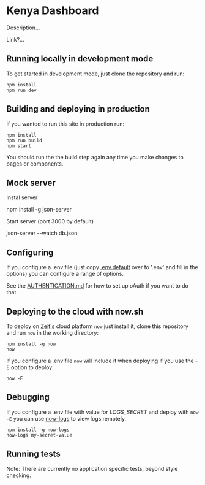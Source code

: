 # Kenya Dashboard
Description...

Link?...

## Running locally in development mode

To get started in development mode, just clone the repository and run:

    npm install
    npm run dev

## Building and deploying in production

If you wanted to run this site in production run:

    npm install
    npm run build
    npm start

You should run the the build step again any time you make changes to pages or
components.

## Mock server

Instal server

  npm install -g json-server

Start server (port 3000 by default)

  json-server --watch db.json

## Configuring

If you configure a .env file (just copy [.env.default](https://github.com/Vizzuality/otp-portal/blob/master/.env.default) over to '.env' and fill in the options) you can configure a range of options.

See the [AUTHENTICATION.md](https://github.com/Vizzuality/otp-portal/blob/master/AUTHENTICATION.md) for how to set up oAuth if you want to do that.

## Deploying to the cloud with now.sh

To deploy on [Zeit's](https://zeit.co) cloud platform `now` just install it, clone this repository and run `now` in the working directory:

    npm install -g now
    now

If you configure a .env file `now` will include it when deploying if you use the -E option to deploy:

    now -E

## Debugging

If you configure a .env file with value for *LOGS_SECRET* and deploy with `now -E` you can use [now-logs](https://github.com/berzniz/now-logs) to view logs remotely.

    npm install -g now-logs
    now-logs my-secret-value

## Running tests

Note: There are currently no application specific tests, beyond style checking.
